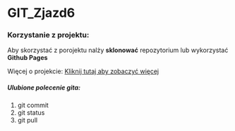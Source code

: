 # GIT_Zjazd6

### Korzystanie z projektu:
Aby skorzystać z porojektu nalży **sklonować** repozytorium lub wykorzystać __Github Pages__

Więcej o projekcie:
[Kliknij tutaj aby zobaczyć więcej](https://www.wsb.pl)


##### Ulubione polecenie gita:
1. git commit
2. git status
3. git pull
